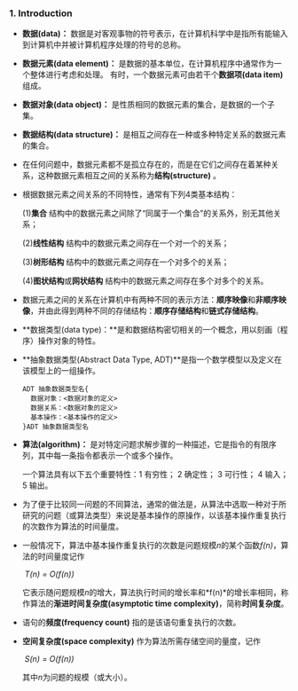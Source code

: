 ### 1. Introduction

+ **数据(data)：** 数据是对客观事物的符号表示，在计算机科学中是指所有能输入到计算机中并被计算机程序处理的符号的总称。

- **数据元素(data element)：** 是数据的基本单位，在计算机程序中通常作为一个整体进行考虑和处理。 有时，一个数据元素可由若干个**数据项(data item)** 组成。

- **数据对象(data object)：** 是性质相同的数据元素的集合，是数据的一个子集。

- **数据结构(data structure)：** 是相互之间存在一种或多种特定关系的数据元素的集合。

- 在任何问题中，数据元素都不是孤立存在的，而是在它们之间存在着某种关系，这种数据元素相互之间的关系称为**结构(structure)** 。

- 根据数据元素之间关系的不同特性，通常有下列4类基本结构：
  
  (1)**集合**  结构中的数据元素之间除了“同属于一个集合”的关系外，别无其他关系；
  
  (2)**线性结构**  结构中的数据元素之间存在一个对一个的关系；

  (3)**树形结构**  结构中的数据元素之间存在一个对多个的关系；
  
  (4)**图状结构**或**网状结构** 结构中的数据元素之间存在多个对多个的关系。
  
- 数据元素之间的关系在计算机中有两种不同的表示方法：**顺序映像**和**非顺序映像**，并由此得到两种不同的存储结构：**顺序存储结构**和**链式存储结构**。

- **数据类型(data type)：**是和数据结构密切相关的一个概念，用以刻画（程序）操作对象的特性。

- **抽象数据类型(Abstract Data Type, ADT)**是指一个数学模型以及定义在该模型上的一组操作。

  ```
  ADT 抽象数据类型名{
    数据对象：<数据对象的定义>
    数据关系：<数据对象的定义>
    基本操作：<基本操作的定义>
  }ADT 抽象数据类型名
  ```



- **算法(algorithm)：** 是对特定问题求解步骤的一种描述，它是指令的有限序列，其中每一条指令都表示一个或多个操作。
  
  一个算法具有以下五个重要特性：1 有穷性； 2 确定性； 3 可行性； 4 输入； 5 输出。

* 为了便于比较同一问题的不同算法，通常的做法是，从算法中选取一种对于所研究的问题（或算法类型）来说是基本操作的原操作，以该基本操作重复执行的次数作为算法的时间量度。

- 一般情况下，算法中基本操作重复执行的次数是问题规模*n*的某个函数*f(n)*，算法的时间量度记作
                                                              
  ​																		*T(n) = O(f(n))*
  
  它表示随问题规模*n*的增大，算法执行时间的增长率和*f(n)*的增长率相同，称作算法的**渐进时间复杂度(asymptotic time complexity)**，简称**时间复杂度**。

* 语句的**频度(frequency count)** 指的是该语句重复执行的次数。

* **空间复杂度(space complexity)** 作为算法所需存储空间的量度，记作
                                                              
  ​																	    *S(n) = O(f(n))*
  
  其中*n*为问题的规模（或大小）。